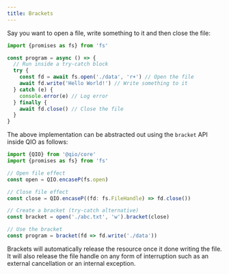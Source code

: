 ```yaml
---
title: Brackets
---
```


Say you want to open a file, write something to it and then close the file:

```ts
import {promises as fs} from 'fs'

const program = async () => {
  // Run inside a try-catch block
  try {
    const fd = await fs.open('./data', 'r+') // Open the file
    await fd.write('Hello World!') // Write something to it
  } catch (e) {
    console.error(e) // Log error
  } finally {
    await fd.close() // Close the file
  }
}
```

The above implementation can be abstracted out using the `bracket` API inside QIO as follows:

```ts
import {QIO} from '@qio/core'
import {promises as fs} from 'fs'

// Open file effect
const open = QIO.encaseP(fs.open)

// Close file effect
const close = QIO.encaseP((fd: fs.FileHandle) => fd.close())

// Create a bracket (try-catch alternative)
const bracket = open('./abc.txt', 'w').bracket(close)

// Use the bracket
const program = bracket(fd => fd.write('./data'))
```

Brackets will automatically release the resource once it done writing the file. It will also release the file handle on any form of interruption such as an external cancellation or an internal exception.
